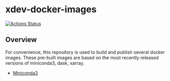 # xdev-docker-images


[![Actions Status](https://github.com/NCAR/xdev-docker-images/workflows/Miniconda/badge.svg)](https://github.com/NCAR/xdev-docker-images/actions)

## Overview

For convenience, this repository is used to build and publish several docker images. These pre-built images are based on the most recently released versions of miniconda3, dask, xarray.

- [Miniconda3](./miniconda3/README.md)
